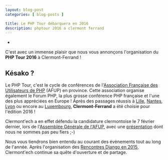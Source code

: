 ```yaml
---
layout: blog-post
categories: [ blog-posts ]

title: Le PHP Tour débarquera en 2016
description: phptour 2016 a clermont ferrand
---
```

-

C'est avec un immense plaisir que nous vous annonçons l'organisation du **PHP
Tour 2016** à Clermont-Ferrand !

## Késako ?

Le PHP Tour, c'est le cycle de conférences de l'[Association Française des
Utilisateurs de PHP](http://www.afup.org/pages/site/) (AFUP) en province. Cette
association organise également le Forum PHP, la plus grosse conférence PHP
française et l'une des plus appréciées en Europe ! Après des passages réussis à
[Lille](http://afup.org/pages/phptourlille2011/),
[Nantes](http://afup.org/pages/phptournantes2012/),
[Lyon](http://www.afup.org/pages/phptourlyon2014/) ou encore au
[Luxembourg](http://www.afup.org/pages/phptourluxembourg2015/index.php),
**Clermont-Ferrand** a été choisie pour l'édition 2016 !

Clermont'ech a en effet défendu la candidature clermontoise le 7 février
dernier, lors de l'[Assemblée Générale de
l'AFUP](http://afup.org/pages/site/?route=vie-associative-afup/865/le-bilan-tres-positif-de-l-ag-2015),
avec une [présentation](http://clermontech.org/ag-afup-2015/) dont nous ne
sommes pas peu fiers ;-)

Nous vous tiendrons bien entendu au courant des événements tout au long de
l'année. Après l'organisation des [Rencontres Django en
2015](http://rencontres.django-fr.org/2015/), Clermont'ech continue sa quête
d'ouverture et de partage.
